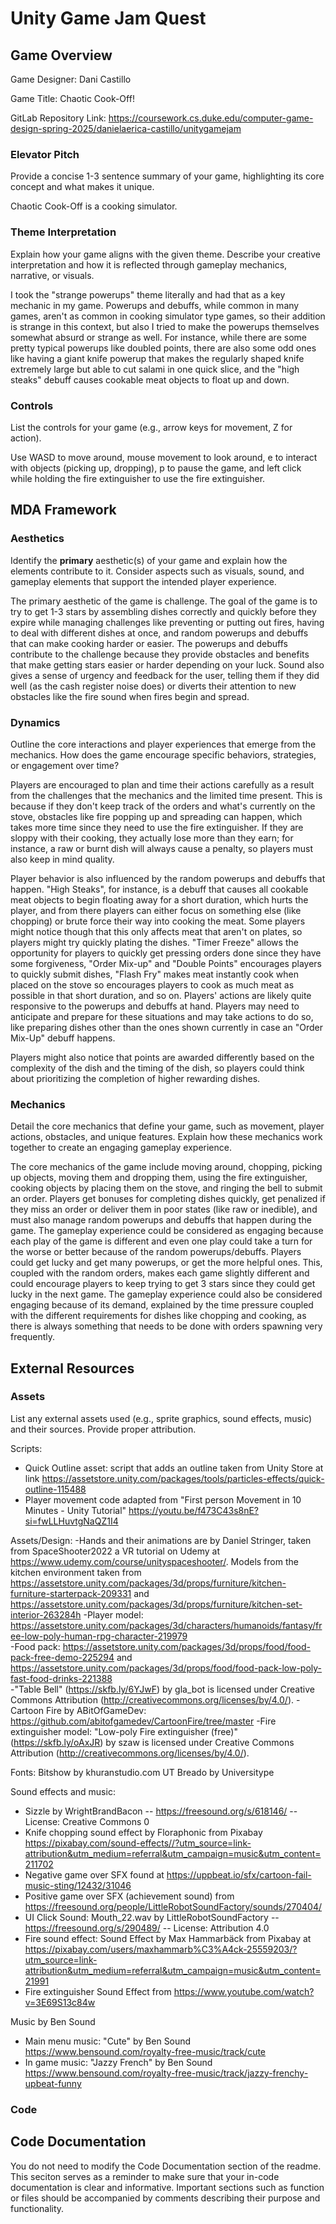 
# Unity Game Jam Quest

## Game Overview

Game Designer: Dani Castillo

Game Title: Chaotic Cook-Off!

GitLab Repository Link: https://coursework.cs.duke.edu/computer-game-design-spring-2025/danielaerica-castillo/unitygamejam

### Elevator Pitch

Provide a concise 1-3 sentence summary of your game, highlighting its core concept and what makes it unique.

Chaotic Cook-Off is a cooking simulator. 

### Theme Interpretation

Explain how your game aligns with the given theme. Describe your creative interpretation and how it is reflected through gameplay mechanics, narrative, or visuals.

I took the "strange powerups" theme literally and had that as a key mechanic in my game. Powerups and debuffs, while common in many games, aren't as common in cooking simulator type games, so their addition is strange in this context, but also I tried to make the powerups themselves somewhat absurd or strange as well. For instance, while there are some pretty typical powerups like doubled points, there are also some odd ones like having a giant knife powerup that makes the regularly shaped knife extremely large but able to cut salami in one quick slice, and the "high steaks" debuff causes cookable meat objects to float up and down. 

### Controls

List the controls for your game (e.g., arrow keys for movement, Z for action).

Use WASD to move around, mouse movement to look around, e to interact with objects (picking up, dropping), p to pause the game, and left click while holding the fire extinguisher to use the fire extinguisher. 

## MDA Framework

### Aesthetics

Identify the **primary** aesthetic(s) of your game and explain how the elements contribute to it. Consider aspects such as visuals, sound, and gameplay elements that support the intended player experience.

The primary aesthetic of the game is challenge. The goal of the game is to try to get 1-3 stars by assembling dishes correctly and quickly before they expire while managing challenges like preventing or putting out fires, having to deal with different dishes at once, and random powerups and debuffs that can make cooking harder or easier. The powerups and debuffs contribute to the challenge because they provide obstacles and benefits that make getting stars easier or harder depending on your luck. Sound also gives a sense of urgency and feedback for the user, telling them if they did well (as the cash register noise does) or diverts their attention to new obstacles like the fire sound when fires begin and spread. 

### Dynamics

Outline the core interactions and player experiences that emerge from the mechanics. How does the game encourage specific behaviors, strategies, or engagement over time?

Players are encouraged to plan and time their actions carefully as a result from the challenges that the mechanics and the limited time present. This is because if they don't keep track of the orders and what's currently on the stove, obstacles like fire popping up and spreading can happen, which takes more time since they need to use the fire extinguisher. If they are sloppy with their cooking, they actually lose more than they earn; for instance, a raw or burnt dish will always cause a penalty, so players must also keep in mind quality. 

Player behavior is also influenced by the random powerups and debuffs that happen. "High Steaks", for instance, is a debuff that causes all cookable meat objects to begin floating away for a short duration, which hurts the player, and from there players can either focus on something else (like chopping) or brute force their way into cooking the meat. Some players might notice though that this only affects meat that aren't on plates, so players might try quickly plating the dishes. "Timer Freeze" allows the opportunity for players to quickly get pressing orders done since they have some forgiveness, "Order Mix-up" and "Double Points" encourages players to quickly submit dishes, "Flash Fry" makes meat instantly cook when placed on the stove so encourages players to cook as much meat as possible in that short duration, and so on. Players' actions are likely quite responsive to the powerups and debuffs at hand. Players may need to anticipate and prepare for these situations and may take actions to do so, like preparing dishes other than the ones shown currently in case an "Order Mix-Up" debuff happens. 

Players might also notice that points are awarded differently based on the complexity of the dish and the timing of the dish, so players could think about prioritizing the completion of higher rewarding dishes. 

### Mechanics

Detail the core mechanics that define your game, such as movement, player actions, obstacles, and unique features. Explain how these mechanics work together to create an engaging gameplay experience.

The core mechanics of the game include moving around, chopping, picking up objects, moving them and dropping them, using the fire extinguisher, cooking objects by placing them on the stove, and ringing the bell to submit an order. Players get bonuses for completing dishes quickly, get penalized if they miss an order or deliver them in poor states (like raw or inedible), and must also manage random powerups and debuffs that happen during the game. The gameplay experience could be considered as engaging because each play of the game is different and even one play could take a turn for the worse or better because of the random powerups/debuffs. Players could get lucky and get many powerups, or get the more helpful ones. This, coupled with the random orders, makes each game slightly different and could encourage players to keep trying to get 3 stars since they could get lucky in the next game. The gameplay experience could also be considered engaging because of its demand, explained by the time pressure coupled with the different requirements for dishes like chopping and cooking, as there is always something that needs to be done with orders spawning very frequently.   

## External Resources

### Assets

List any external assets used (e.g., sprite graphics, sound effects, music) and their sources. Provide proper attribution.

Scripts: 
- Quick Outline asset: script that adds an outline taken from Unity Store at link https://assetstore.unity.com/packages/tools/particles-effects/quick-outline-115488
- Player movement code adapted from "First person Movement in 10 Minutes - Unity Tutorial" https://youtu.be/f473C43s8nE?si=fwLLHuvtgNaQZ1I4

Assets/Design: 
-Hands and their animations are by Daniel Stringer, taken from SpaceShooter2022 a VR tutorial on Udemy at https://www.udemy.com/course/unityspaceshooter/.
Models from the kitchen environment taken from https://assetstore.unity.com/packages/3d/props/furniture/kitchen-furniture-starterpack-209331 and https://assetstore.unity.com/packages/3d/props/furniture/kitchen-set-interior-263284h
-Player model: https://assetstore.unity.com/packages/3d/characters/humanoids/fantasy/free-low-poly-human-rpg-character-219979    
-Food pack: https://assetstore.unity.com/packages/3d/props/food/food-pack-free-demo-225294 and https://assetstore.unity.com/packages/3d/props/food/food-pack-low-poly-fast-food-drinks-221388  
-"Table Bell" (https://skfb.ly/6YJwF) by gla_bot is licensed under Creative Commons Attribution (http://creativecommons.org/licenses/by/4.0/).
-Cartoon Fire by ABitOfGameDev: https://github.com/abitofgamedev/CartoonFire/tree/master
-Fire extinguisher model: "Low-poly Fire extinguisher (free)" (https://skfb.ly/oAxJR) by szaw is licensed under Creative Commons Attribution (http://creativecommons.org/licenses/by/4.0/). 

Fonts: 
Bitshow by khuranstudio.com 
UT Breado by Universitype 

Sound effects and music: 
- Sizzle by WrightBrandBacon -- https://freesound.org/s/618146/ -- License: Creative Commons 0
- Knife chopping sound effect by Floraphonic from Pixabay https://pixabay.com/sound-effects//?utm_source=link-attribution&utm_medium=referral&utm_campaign=music&utm_content=211702
- Negative game over SFX found at https://uppbeat.io/sfx/cartoon-fail-music-sting/12432/31046
- Positive game over SFX (achievement sound) from https://freesound.org/people/LittleRobotSoundFactory/sounds/270404/ 
- UI Click Sound: Mouth_22.wav by LittleRobotSoundFactory -- https://freesound.org/s/290489/ -- License: Attribution 4.0
- Fire sound effect: Sound Effect by Max Hammarbäck from Pixabay at https://pixabay.com/users/maxhammarb%C3%A4ck-25559203/?utm_source=link-attribution&utm_medium=referral&utm_campaign=music&utm_content=21991
- Fire extinguisher Sound Effect from https://www.youtube.com/watch?v=3E69S13c84w

Music by Ben Sound
- Main menu music: "Cute" by Ben Sound https://www.bensound.com/royalty-free-music/track/cute
- In game music: "Jazzy French" by Ben Sound https://www.bensound.com/royalty-free-music/track/jazzy-frenchy-upbeat-funny 

### Code


## Code Documentation

You do not need to modify the Code Documentation section of the readme. This seciton serves as a reminder to make sure that your in-code documentation is clear and informative. Important sections such as function or files should be accompanied by comments describing their purpose and functionality.